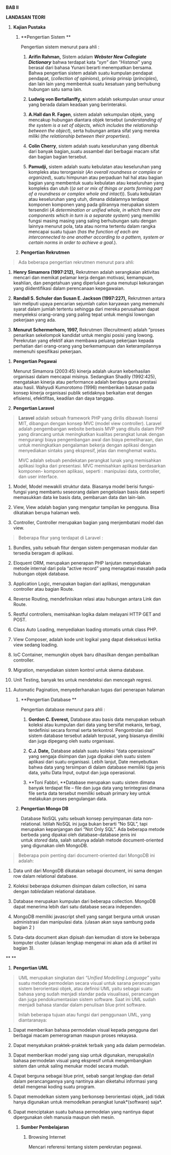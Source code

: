 **BAB II**

**LANDASAN TEORI**

1.  **Kajian Pustaka**

    1.  **Pengertian Sistem **

        Pengertian sistem menurut para ahli :

        1.  **Arifin Rahman,** Sistem adalam ***Webster New Collegiate Dictionary*** bahwa terdapat kata “*syn”* dan “*Histanai*” yang berasal dari bahasa Yunani berarti menempatkan bersama. Bahwa pengertian sistem adalah suatu kumpulan pendapat pendapat, (*collection of opinions*), prinsip prinsip (*principles*), dan lain lain yang membentuk suatu kesatuan yang berhubung hubungan satu sama lain.

        2.  **Ludwig von Bertallanffy, s**istem adalah sekumpulan unsur unsur yang berada dalam keadaan yang berinteraksi.

        3.  **A.Hall dan R. Fagen**, sistem adalah sekumpulan objek, yang mencakup hubungan diantara objek tersebut (*understanding of the system is a set of objects, which includes the relationship between the object*), serta hubungan antara sifat yang mereka miliki (*the relationship between their properties*).

        4.  **Colin Cherry**, sistem adalah suatu keseluruhan yang dibentuk dari banyak bagian\_suatu assambel dari berbagai macam sifat dan bagian bagian tersebut.

        5.  **Pamudji,** sistem adalah suatu kebulatan atau keseluruhan yang kompleks atau terorganisir (*An overall roundness or complex or organized*), suatu himpunan atau perpaduan hal hal atau bagian bagian yang membentuk suatu kebulatan atau keseluruhan yang kompleks dan utuh ((*a set or mix of things or parts forming part of a roundness or complex whole and intact*)). Suatu kebulatan atau keseluruhan yang utuh, dimana didalamnya terdapat komponen komponen yang pada gilirannya merupakan sistem tersendiri (*A determination or unified whole, in which there are components which in turn is a separate system*) yang memiliki fungsi masing masing yang saling berhubungan satu dengan lainnya menurut pola, tata atau norma tertentu dalam rangka mencapai suatu tujuan (*has the function of each are interconnected to one another according to a pattern, system or certain norms in order to achieve a goal*.).

    2.  **Pengertian Rekrutmen**

> Ada beberapa pengertian rekrutmen menurut para ahli:

1.  **Henry Simamora (1997:212),** Rekrutmen adalah serangkaian aktivitas mencari dan memikat pelamar kerja dengan motivasi, kemampuan, keahlian, dan pengetahuan yang diperlukan guna menutupi kekurangan yang diidentifikasi dalam perencanaan kepegawaian.

2.  **Randall S. Schuler dan Susan E. Jackson (1997:227),** Rekrutmen antara lain meliputi upaya pencarian sejumlah calon karyawan yang memenuhi syarat dalam jumlah tertentu sehingga dari mereka perusahaan dapat menyeleksi orang-orang yang paling tepat untuk mengisi lowongan pekerjaan yang ada.

3.  **Menurut Schermerhorn, 1997,** Rekrutmen (Recruitment) adalah “proses penarikan sekelompok kandidat untuk mengisi posisi yang lowong. Perekrutan yang efektif akan membawa peluang pekerjaan kepada perhatian dari orang-orang yang berkemampuan dan keterampilannya memenuhi spesifikasi pekerjaan.

<!-- -->

1.  **Pengertian Pegawai**

    Menurut Simamora (2003:45) kinerja adalah ukuran keberhasilan organisasi dalam mencapai misinya. Sedangkan Shadily (1992:425), mengatakan kinerja atau performance adalah berdaya guna prestasi atau hasil. Wahyudi Kumorotomo (1996) memberikan batasan pada konsep kinerja organisasi publik setidaknya berkaitan erat dengan efisiensi, efektifitas, keadilan dan daya tanggap.

2.  **Pengertian Laravel**

> **Laravel** adalah sebuah framework PHP yang dirilis dibawah lisensi MIT, dibangun dengan konsep MVC (model view controller). Laravel adalah pengembangan website berbasis MVP yang ditulis dalam PHP yang dirancang untuk meningkatkan kualitas perangkat lunak dengan mengurangi biaya pengembangan awal dan biaya pemeliharaan, dan untuk meningkatkan pengalaman bekerja dengan aplikasi dengan menyediakan sintaks yang ekspresif, jelas dan menghemat waktu.
>
> MVC adalah sebuah pendekatan perangkat lunak yang memisahkan aplikasi logika dari presentasi. MVC memisahkan aplikasi berdasarkan komponen- komponen aplikasi, seperti : manipulasi data, controller, dan user interface.

1.  Model, Model mewakili struktur data. Biasanya model berisi fungsi-fungsi yang membantu seseorang dalam pengelolaan basis data seperti memasukkan data ke basis data, pembaruan data dan lain-lain.

2.  View, View adalah bagian yang mengatur tampilan ke pengguna. Bisa dikatakan berupa halaman web.

3.  Controller, Controller merupakan bagian yang menjembatani model dan view.

> Beberapa fitur yang terdapat di Laravel :

1.  Bundles, yaitu sebuah fitur dengan sistem pengemasan modular dan tersedia beragam di aplikasi.

2.  Eloquent ORM, merupakan penerapan PHP lanjutan menyediakan metode internal dari pola “active record” yang menagatasi masalah pada hubungan objek database.

3.  Application Logic, merupakan bagian dari aplikasi, menggunakan controller atau bagian Route.

4.  Reverse Routing, mendefinisikan relasi atau hubungan antara Link dan Route.

5.  Restful controllers, memisahkan logika dalam melayani HTTP GET and POST.

6.  Class Auto Loading, menyediakan loading otomatis untuk class PHP.

7.  View Composer, adalah kode unit logikal yang dapat dieksekusi ketika view sedang loading.

8.  IoC Container, memungkin obyek baru dihasilkan dengan pembalikan controller.

9.  Migration, menyediakan sistem kontrol untuk skema database.

10. Unit Testing, banyak tes untuk mendeteksi dan mencegah regresi.

11. Automatic Pagination, menyederhanakan tugas dari penerapan halaman

    1.  **Pengertian Database **

        Pengertian database menurut para ahli :

        1.  **Gordon C. Everest,** Database atau basis data merupakan sebuah koleksi atau kumpulan dari data yang bersifat mekanis, terbagi, terdefinisi secara formal serta terkontrol. Pengontrolan dari sistem database tersebut adalah terpusat, yang biasanya dimiliki dan juga dipegang oleh suatu organisasi.

        2.  **C.J. Date,** Database adalah suatu koleksi “data operasional” yang sengaja disimpan dan juga dipakai oleh suatu sistem aplikasi dari suatu organisasi. Lebih lanjut, Date menyebutkan bahwa data yang tersimpan di dalam database memiliki tiga jenis data, yaitu Data Input, output dan juga operasional.

        3.  **Toni Fabbri, **Database merupakan suatu sistem dimana banyak terdapat file – file dan juga data yang terintegrasi dimana file serta data tersebut memiliki sebuah primary key untuk melakukan proses pengulangan data.

    2.  **Pengertian Mongo DB**

        Database NoSQL yaitu sebuah konsep penyimpanan data non-relational. Istilah NoSQL ini juga bukan berarti “No SQL”, tapi merupakan kepanjangan dari “Not Only SQL”. Ada beberapa metode berbeda yang dipakai oleh database-database jenis ini untuk *stored* data, salah satunya adalah metode document-oriented yang digunakan oleh MongoDB.

> Beberapa poin penting dari document-oriented dari MongoDB ini adalah:

1.  Data unit dari MongoDB dikatakan sebagai document, ini sama dengan row dalam relational database.

2.  Koleksi beberapa dokumen disimpan dalam collection, ini sama dengan *table*dalam relational database.

3.  Database merupakan kumpulan dari beberapa collection. MongoDB dapat menerima lebih dari satu database secara independen.

4.  MongoDB memiliki javascript shell yang sangat berguna untuk urusan administrasi dan manipulasi data. (ulasan akan saya sambung pada bagian 2 )

5.  Data-data document akan dipisah dan kemudian di store ke beberapa komputer cluster (ulasan lengkap mengenai ini akan ada di artikel ini bagian 3).

**
**

1.  **Pengertian UML**

> UML merupakan singkatan dari *“Unified Modelling Language”* yaitu suatu metode permodelan secara visual untuk sarana perancangan sistem berorientasi objek, atau definisi UML yaitu sebagai suatu bahasa yang sudah menjadi standar pada visualisasi, perancangan dan juga pendokumentasian sistem software. Saat ini UML sudah menjadi bahasa standar dalam penulisan blue print software.
>
> Inilah beberapa tujuan atau fungsi dari penggunaan UML, yang diantaranaya:

1.  Dapat memberikan bahasa permodelan visual kepada pengguna dari berbagai macam pemerograman maupun proses rekayasa.

2.  Dapat menyatukan praktek-praktek terbaik yang ada dalam permodelan.

3.  Dapat memberikan model yang siap untuk digunakan, merupaka\\\\n bahasa permodelan visual yang ekspresif untuk mengembangkan sistem dan untuk saling menukar model secara mudah.

4.  Dapat berguna sebagai blue print, sebab sangat lengkap dan detail dalam perancangannya yang nantinya akan diketahui informasi yang detail mengenai koding suatu program.

5.  Dapat memodelkan sistem yang berkonsep berorientasi objek, jadi tidak hanya digunakan untuk memodelkan perangkat lunak*(software) saja*.

6.  Dapat menciptakan suatu bahasa permodelan yang nantinya dapat dipergunakan oleh manusia maupun oleh mesin.

    1.  **Sumber Pembelajaran**

        1.  Browsing Internet

            Mencari referensi tentang sistem perekrutan pegawai.
